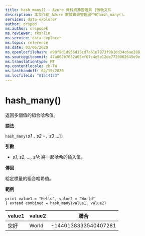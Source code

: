 ```yaml
---
title: hash_many() - Azure 資料資源管理員 |微軟文件
description: 本文介紹 Azure 數據資源管理器中的hash_many()。
services: data-explorer
author: orspod
ms.author: orspodek
ms.reviewer: rkarlin
ms.service: data-explorer
ms.topic: reference
ms.date: 03/06/2020
ms.openlocfilehash: e98f9d1d956d15cd7a61e7873f9b1dd34c6ae288
ms.sourcegitcommit: 47a002b7032a05ef67c4e5e12de7720062645e9e
ms.translationtype: MT
ms.contentlocale: zh-TW
ms.lasthandoff: 04/15/2020
ms.locfileid: "81514173"
---
```

# <a name="hash_many"></a>hash_many()

返回多個值的組合哈希值。

**語法**

`hash_many(`*s1* `,` *s2* =`,` *s3* ...]`)`

**引數**

* *s1,* *s2*, *..., sN*: 將一起哈希的輸入值。

**傳回**

給定標量的組合哈希值。

**範例**

```kusto
print value1 = "Hello", value2 = "World"
| extend combined = hash_many(value1, value2)
```

|value1|value2|聯合|
|---|---|---|
|您好|World|-1440138333540407281|